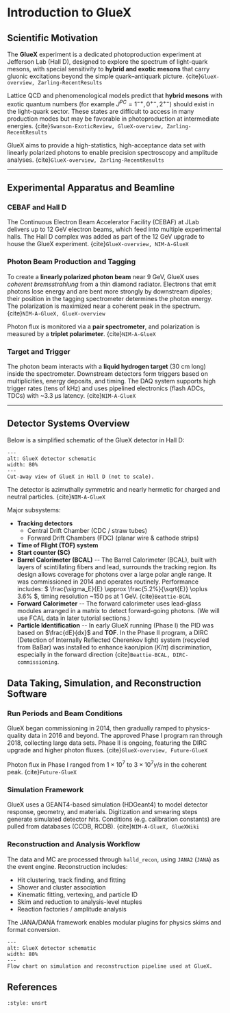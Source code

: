 # Introduction to GlueX

## Scientific Motivation

The **GlueX** experiment is a dedicated photoproduction experiment at Jefferson Lab (Hall D), designed to explore the spectrum of light-quark mesons, with special sensitivity to **hybrid and exotic mesons** that carry gluonic excitations beyond the simple quark–antiquark picture. {cite}`GlueX-overview, Zarling-RecentResults`  

Lattice QCD and phenomenological models predict that **hybrid mesons** with exotic quantum numbers (for example $J^{PC} = 1^{-+}, 0^{+-}, 2^{+-}$) should exist in the light-quark sector. These states are difficult to access in many production modes but may be favorable in photoproduction at intermediate energies. {cite}`Swanson-ExoticReview, GlueX-overview, Zarling-RecentResults`  

GlueX aims to provide a high-statistics, high-acceptance data set with linearly polarized photons to enable precision spectroscopy and amplitude analyses. {cite}`GlueX-overview, Zarling-RecentResults`  

---

## Experimental Apparatus and Beamline

### CEBAF and Hall D

The Continuous Electron Beam Accelerator Facility (CEBAF) at JLab delivers up to 12 GeV electron beams, which feed into multiple experimental halls. The Hall D complex was added as part of the 12 GeV upgrade to house the GlueX experiment. {cite}`GlueX-overview, NIM-A-GlueX`  

### Photon Beam Production and Tagging

To create a **linearly polarized photon beam** near 9 GeV, GlueX uses *coherent bremsstrahlung* from a thin diamond radiator. Electrons that emit photons lose energy and are bent more strongly by downstream dipoles; their position in the tagging spectrometer determines the photon energy. The polarization is maximized near a coherent peak in the spectrum. {cite}`NIM-A-GlueX, GlueX-overview`  

Photon flux is monitored via a **pair spectrometer**, and polarization is measured by a **triplet polarimeter**. {cite}`NIM-A-GlueX`  

### Target and Trigger

The photon beam interacts with a **liquid hydrogen target** (30 cm long) inside the spectrometer. Downstream detectors form triggers based on multiplicities, energy deposits, and timing. The DAQ system supports high trigger rates (tens of kHz) and uses pipelined electronics (flash ADCs, TDCs) with ~3.3 µs latency. {cite}`NIM-A-GlueX`  

---

## Detector Systems Overview

Below is a simplified schematic of the GlueX detector in Hall D:

```{figure} ../images/gluex_detector_schematic.png
---
alt: GlueX detector schematic
width: 80%
---
Cut-away view of GlueX in Hall D (not to scale).  
```

The detector is azimuthally symmetric and nearly hermetic for charged and neutral particles. {cite}`NIM-A-GlueX`

Major subsystems:

* **Tracking detectors**
    - Central Drift Chamber (CDC / straw tubes)
    - Forward Drift Chambers (FDC) (planar wire & cathode strips)
* **Time of Flight (TOF) system**
* **Start counter (SC)**
* **Barrel Calorimeter (BCAL)** -- The Barrel Calorimeter (BCAL), built with layers of scintillating fibers and lead, surrounds the tracking region. Its design allows coverage for photons over a large polar angle range. It was commissioned in 2014 and operates routinely. Performance includes: $ \frac{\sigma_E}{E} \approx \frac{5.2\%}{\sqrt{E}} \oplus 3.6\% $, timing resolution ~150 ps at 1 GeV. {cite}`Beattie-BCAL`
* **Forward Calorimeter** -- The forward calorimeter uses lead-glass modules arranged in a matrix to detect forward-going photons. (We will use FCAL data in later tutorial sections.)
* **Particle Identification** -- In early GlueX running (Phase I) the PID was based on $\frac{dE}{dx}$ and 
**TOF**. In the Phase II program, a DIRC (Detection of Internally Reflected Cherenkov light) system (recycled from BaBar) was installed to enhance kaon/pion ($K/\pi$) discrimination, especially in the forward direction {cite}`Beattie-BCAL, DIRC-commissioning`.


## Data Taking, Simulation, and Reconstruction Software

### Run Periods and Beam Conditions

GlueX began commissioning in 2014, then gradually ramped to physics-quality data in 2016 and beyond. The approved Phase I program ran through 2018, collecting large data sets. Phase II is ongoing, featuring the DIRC upgrade and higher photon fluxes. {cite}`GlueX-overview, Future-GlueX`

Photon flux in Phase I ranged from $1\times10^{7}$ to $3\times 10^{7} \gamma/s$ in the coherent peak. {cite}`Future-GlueX`

### Simulation Framework

GlueX uses a GEANT4-based simulation (HDGeant4) to model detector response, geometry, and materials. Digitization and smearing steps generate simulated detector hits. Conditions (e.g. calibration constants) are pulled from databases (CCDB, RCDB). {cite}`NIM-A-GlueX, GlueXWiki`


### Reconstruction and Analysis Workflow

The data and MC are processed through `halld_recon`, using `JANA2` (`JANA`) as the event engine. Reconstruction includes:

* Hit clustering, track finding, and fitting
* Shower and cluster association
* Kinematic fitting, vertexing, and particle ID
* Skim and reduction to analysis-level ntuples
* Reaction factories / amplitude analysis

The JANA/DANA framework enables modular plugins for physics skims and format conversion.

```{figure} ../images/simreconFlow.png
---
alt: GlueX detector schematic
width: 80%
---
Flow chart on simulation and reconstruction pipeline used at GlueX.  
```

## References

```{bibliography}
:style: unsrt
```
